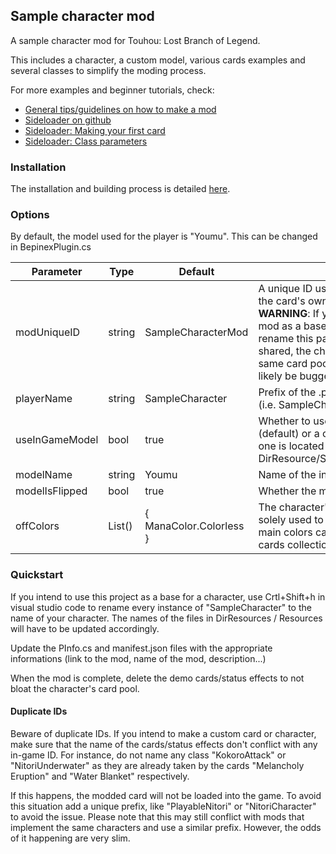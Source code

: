 ## Sample character mod

A sample character mod for Touhou: Lost Branch of Legend.

This includes a character, a custom model, various cards examples and several classes to simplify the moding process.

For more examples and beginner tutorials, check:

* [General tips/guidelines on how to make a mod](https://gitlab.com/rmrfmaxxc1/lbol_sample_character_mod/-/blob/main/TIPS.md)
* [Sideloader on github](https://github.com/Neoshrimp/LBoL-Entity-Sideloader/tree/master)
* [Sideloader: Making your first card](https://github.com/Neoshrimp/LBoL-Entity-Sideloader/blob/master/MyFirstCard.md)
* [Sideloader: Class parameters](https://github.com/Neoshrimp/LBoL-Entity-Sideloader/blob/master/src/LBoL-Entity-Sideloader/EntityReference.md)

### Installation 

The installation and building process is detailed [here](https://gitlab.com/rmrfmaxxc1/lbol_sample_character_mod/-/wikis/installation).

### Options

By default, the model used for the player is "Youmu". This can be changed in BepinexPlugin.cs

| Parameter | Type | Default | Description |
| --- | --- | --- | --- |
| modUniqueID | string | SampleCharacterMod | A unique ID used to define the character, the card's owner and load the model. **WARNING**: If you are planning to use this mod as a base, for another character, rename this parameter. If the same ID is shared, the characters will share the same card pool and the model will most likely be bugged.|
| playerName | string | SampleCharacter | Prefix of the .png files in DirResource (i.e. SampleCharacterAvatar.png) |
| useInGameModel| bool | true | Whether to use an in-game model (default) or a custom one, the custom one is located in DirResource/SampleCharacterModel.png |
| modelName | string | Youmu | Name of the in-game model to load. |
| modelIsFlipped | bool | true | Whether the model needs to be flipped.|
| offColors | List<ManaColor>() | { ManaColor.Colorless } | The character's non-main colors. This is solely used to automatically put non-main colors cards at the bottom of the cards collection.|

### Quickstart

If you intend to use this project as a base for a character, use Crtl+Shift+h in visual studio code to rename every instance of "SampleCharacter" to the name of your character. The names of the files in DirResources / Resources will have to be updated accordingly.

Update the PInfo.cs and manifest.json files with the appropriate informations (link to the mod, name of the mod, description...)

When the mod is complete, delete the demo cards/status effects to not bloat the character's card pool.

#### Duplicate IDs
Beware of duplicate IDs. If you intend to make a custom card or character, make sure that the name of the cards/status effects don't conflict with any in-game ID. For instance, do not name any class "KokoroAttack" or "NitoriUnderwater" as they are already taken by the cards "Melancholy Eruption" and "Water Blanket" respectively. 

If this happens, the modded card will not be loaded into the game. To avoid this situation add a unique prefix, like "PlayableNitori" or "NitoriCharacter" to avoid the issue. Please note that this may still conflict with mods that implement the same characters and use a similar prefix. However, the odds of it happening are very slim. 